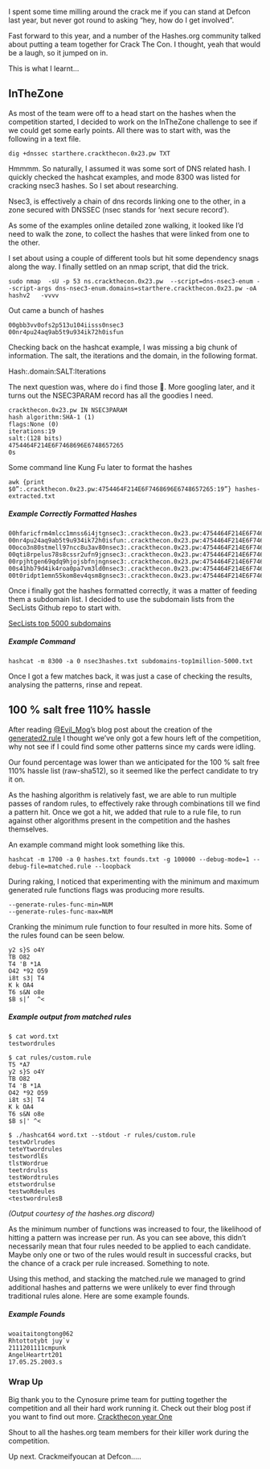 I spent some time milling around the crack me if you can stand at Defcon last year, but never got round to asking “hey, how do I get involved”. 

Fast forward to this year, and a number of the Hashes.org community talked about putting a team together for Crack The Con. I thought, yeah that would be a laugh, so it jumped on in. 

This is what I learnt... 

## InTheZone 

As most of the team were off to a head start on the hashes when the competition started, I decided to work on the InTheZone challenge to see if we could get some early points. All there was to start with, was the following in a text file.  


```
dig +dnssec starthere.crackthecon.0x23.pw TXT
```

Hmmmm. So naturally, I assumed it was some sort of DNS related hash. I quickly checked the hashcat examples, and mode  8300 was listed for cracking nsec3 hashes. So I set about researching. 

Nsec3, is effectively a chain of dns records linking one to the other, in a zone secured with DNSSEC (nsec stands for ‘next secure record’). 

As some of the examples online detailed zone walking, it looked like I’d need to walk the zone, to collect the hashes that were linked from one to the other. 

I set about using a couple of different tools but hit some dependency snags along the way. I finally settled on an nmap script, that did the trick. 

``sudo nmap  -sU -p 53 ns.crackthecon.0x23.pw  --script=dns-nsec3-enum --script-args dns-nsec3-enum.domains=starthere.crackthecon.0x23.pw -oA hashv2   -vvvv``

Out came a bunch of hashes 


```
00gbb3vv0ofs2p513u104iisss0nsec3
00nr4pu24aq9ab5t9u934ik72h0isfun
```

Checking back on the hashcat example, I was missing a big chunk of information. The salt, the iterations and the domain, in the following format. 

Hash:.domain:SALT:Iterations 

The next question was, where do i find those 🧐. More googling later, and it turns out the NSEC3PARAM record has all the goodies I need. 

```
crackthecon.0x23.pw IN NSEC3PARAM    
hash algorithm:SHA-1 (1)
flags:None (0)
iterations:19
salt:(128 bits)    
4754464F214E6F7468696E6748657265
0s
```

Some command line Kung Fu later to format the hashes 

```
awk {print $0”:.crackthecon.0x23.pw:4754464F214E6F7468696E6748657265:19”} hashes-extracted.txt 
```

##### Example Correctly Formatted Hashes

```00gbb3vv0ofs2p513u104iisss0nsec3:.crackthecon.0x23.pw:4754464F214E6F7468696E6748657265:19
00hfaricfrm4mlcc1mnss6i4jtgnsec3:.crackthecon.0x23.pw:4754464F214E6F7468696E6748657265:19
00nr4pu24aq9ab5t9u934ik72h0isfun:.crackthecon.0x23.pw:4754464F214E6F7468696E6748657265:19
00oco3n80stmell97ncc8u3av80nsec3:.crackthecon.0x23.pw:4754464F214E6F7468696E6748657265:19
00qti8rpelus78s8cssr2ufn9jgnsec3:.crackthecon.0x23.pw:4754464F214E6F7468696E6748657265:19
00rpjhtgen69qdq9hjojsbfnjngnsec3:.crackthecon.0x23.pw:4754464F214E6F7468696E6748657265:19
00s41hb79d4ik4roa0pa7vm3ld0nsec3:.crackthecon.0x23.pw:4754464F214E6F7468696E6748657265:19
00t0ridpt1emn55kom8ev4qsm8gnsec3:.crackthecon.0x23.pw:4754464F214E6F7468696E6748657265:19
```

Once i finally got the hashes formatted correctly, it was a matter of feeding them a subdomain list. I decided to use the subdomain lists from the SecLists Github repo to start with. 

[SecLists top 5000 subdomains](https://github.com/danielmiessler/SecLists/blob/master/Discovery/DNS/subdomains-top1million-5000.txt)

##### Example Command 

```
hashcat -m 8300 -a 0 nsec3hashes.txt subdomains-top1million-5000.txt 
```
Once I got a few matches back, it was just a case of checking the results, analysing the patterns, rinse and repeat. 


## 100 % salt free 110% hassle

After reading [@Evil_Mog](https://twitter.com/Evil_Mog)’s blog post about the creation of the [generated2.rule](https://github.com/evilmog/evilmog/wiki/Hashcat-Raking---generated2.rule) I thought we’ve only got a few hours left of the competition, why not see if I could find some other patterns since my cards were idling. 

Our found percentage was lower than we anticipated for the 100 % salt free 110% hassle list (raw-sha512), so it seemed like the perfect candidate to try it on. 

As the hashing algorithm is relatively fast, we are able to run multiple passes of random rules, to effectively rake through combinations till we find a pattern hit. Once we got a hit, we added that rule to a rule file, to run against other algorithms present in the competition and the hashes themselves. 

An example command might look something like this. 

```
hashcat -m 1700 -a 0 hashes.txt founds.txt -g 100000 --debug-mode=1 --debug-file=matched.rule --loopback
```
During raking, I noticed that experimenting  with the minimum and maximum generated rule functions flags was producing more results. 

```
--generate-rules-func-min=NUM 
--generate-rules-func-max=NUM
```
Cranking the minimum rule function to four resulted in more hits. Some of the rules found can be seen below. 

```T5 *A7
y2 s}S o4Y
TB O82
T4 'B *1A
O42 *92 O59
i8t s3| T4
K k OA4
T6 s&N o8e
$B s|’  ^<
```

##### Example output from matched rules


```
$ cat word.txt
testwordrules
```

```
$ cat rules/custom.rule
T5 *A7
y2 s}S o4Y
TB O82
T4 'B *1A
O42 *92 O59
i8t s3| T4
K k OA4
T6 s&N o8e
$B s|' ^<
```

```
$ ./hashcat64 word.txt --stdout -r rules/custom.rule
testwOrlrudes
teteYtwordrules
testwordlEs
tlstWordrue
teetrdrulss
testWordtrules
etstwordrulse
testwoRdeules
<testwordrulesB
```
 
*(Output courtesy of the hashes.org discord)*

As the minimum number of functions was increased to four, the likelihood of hitting a pattern was increase per run. As you can see above, this didn’t necessarily mean that four rules needed to be applied to each candidate. Maybe only one or two of the rules would result in successful cracks, but the chance of a crack per rule increased. Something to note.

Using this method, and stacking the matched.rule we managed to grind additional hashes and patterns we were unlikely to ever find through traditional rules alone. Here are some example founds.

##### Example Founds 
```
woaitaitongtong062
Rhtottotybt juy`v
2111201111cmpunk
AngelHeartrt201
17.05.25.2003.s
```

### Wrap Up
Big thank you to the Cynosure prime team for putting together the competition and all their hard work running it. Check out their blog post if you want to find out more. [Crackthecon year One](https://blog.cynosureprime.com/2019/05/crackthecon-year-1.html)

Shout to all the hashes.org team members for their killer work during the competition. 

Up next. Crackmeifyoucan at Defcon.....
